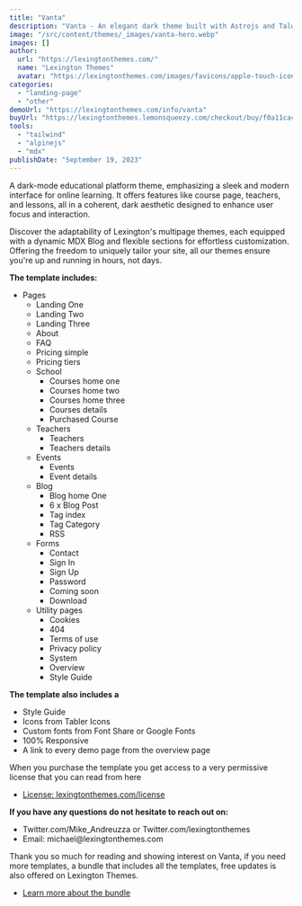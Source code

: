 ```yaml
---
title: "Vanta"
description: "Vanta - An elegant dark theme built with Astrojs and Talwind CSS for your next e-learning project"
image: "/src/content/themes/_images/vanta-hero.webp"
images: []
author:
  url: "https://lexingtonthemes.com/"
  name: "Lexington Themes"
  avatar: "https://lexingtonthemes.com/images/favicons/apple-touch-icon.png"
categories:
  - "landing-page"
  - "other"
demoUrl: "https://lexingtonthemes.com/info/vanta"
buyUrl: "https://lexingtonthemes.lemonsqueezy.com/checkout/buy/f0a11cac-e5c4-4cee-9a11-631749fd6647"
tools:
  - "tailwind"
  - "alpinejs"
  - "mdx"
publishDate: "September 19, 2023"
---
```


A dark-mode educational platform theme, emphasizing a sleek and modern interface for online learning. It offers features like course page, teachers, and lessons, all in a coherent, dark aesthetic designed to enhance user focus and interaction.

Discover the adaptability of Lexington's multipage themes, each equipped with a dynamic MDX Blog and flexible sections for effortless customization. Offering the freedom to uniquely tailor your site, all our themes ensure you're up and running in hours, not days.

<p><strong>The template includes:</strong></p>
<ul>
  <li>Pages
    <ul>
      <li>Landing One</li>
      <li>Landing Two</li>
      <li>Landing Three</li>
      <li>About</li>
      <li>FAQ</li>
      <li>Pricing simple</li>
      <li>Pricing tiers</li>
      <li>School
        <ul>
          <li>Courses home one</li>
          <li>Courses home two</li>
          <li>Courses home three</li>
          <li>Courses details</li>
          <li>Purchased Course</li>
        </ul>
      </li>
      <li>Teachers
        <ul>
          <li>Teachers</li>
          <li>Teachers details</li>
        </ul>
      </li>
      <li>Events
        <ul>
          <li>Events</li>
          <li>Event details</li>
        </ul>
      </li>
      <li>Blog
        <ul>
          <li>Blog home One</li>
          <li>6 x Blog Post</li>
          <li>Tag index</li>
          <li>Tag Category</li>
          <li>RSS</li>
        </ul>
      </li>
      <li>Forms
        <ul>
          <li>Contact</li>
          <li>Sign In</li>
          <li>Sign Up</li>
          <li>Password</li>
          <li>Coming soon</li>
          <li>Download</li>
        </ul>
      </li>
      <li>Utility pages
        <ul>
          <li>Cookies</li>
          <li>404</li>
          <li>Terms of use</li>
          <li>Privacy policy</li>
          <li>System</li>
          <li>Overview</li>
          <li>Style Guide</li>
        </ul>
      </li>
    </ul>
  </li>
</ul>

<p><strong>The template also includes a</strong></p>
<ul>
  <li>Style Guide</li>
  <li>Icons from Tabler Icons</li>
  <li>Custom fonts from Font Share or Google Fonts</li>
  <li>100%&nbsp;Responsive</li>
  <li>A link to every demo page from the overview page</li>
</ul>
<p>When you purchase the template you get access to a very permissive license that you can read from here</p>
<ul>
  <li><a href="https://lexingtonthemes.com/license/" rel="noopener noreferrer" target="_blank">License: lexingtonthemes.com/license</a></li>
</ul>
<p><strong>If you have any questions do not hesitate to reach out on:</strong></p>
<ul>
  <li>Twitter.com/Mike_Andreuzza or&nbsp;Twitter.com/lexingtonthemes</li>
  <li>Email: michael@lexingtonthemes.com</li>
</ul>
<p>Thank you so much for reading and showing interest on Vanta, if you need more templates, a bundle that includes all the templates, free updates is also offered on Lexington Themes.&nbsp;</p>
<ul>
  <li><a href="https://lexingtonthemes.com/pricing/" rel="noopener noreferrer" target="_blank">Learn more about the bundle</a></li>
</ul>
